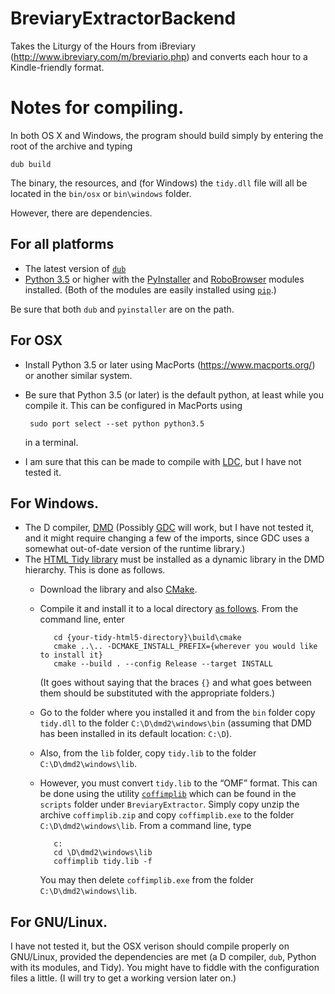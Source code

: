 # BreviaryExtractorBackend

Takes the Liturgy of the Hours from iBreviary (http://www.ibreviary.com/m/breviario.php) and converts each hour to a Kindle-friendly format.

# Notes for compiling.

In both OS X and Windows, the program should build simply by entering the root of the archive and typing

    dub build

The binary, the resources, and (for Windows) the `tidy.dll` file will all be located in the `bin/osx` or `bin\windows` folder.

However, there are dependencies.

## For all platforms

 - The latest version of [`dub`](http://code.dlang.org/download)
 - [Python 3.5](https://www.python.org/downloads/) or higher with the [PyInstaller](http://www.pyinstaller.org/) and [RoboBrowser](http://robobrowser.readthedocs.org/en/latest/) modules installed. (Both of the modules are easily installed using [`pip`](https://pypi.python.org/pypi/pip).)

Be sure that both `dub` and `pyinstaller` are on the path.

## For OSX

 - Install Python 3.5 or later using MacPorts (https://www.macports.org/) or another similar system.
 - Be sure that Python 3.5 (or later) is the default python, at least while you compile it. This can be configured in MacPorts using

        sudo port select --set python python3.5

   in a terminal.

 - I am sure that this can be made to compile with [LDC](http://wiki.dlang.org/LDC), but I have not tested it.

## For Windows.

 - The D compiler, [DMD](http://dlang.org/dmd-windows.html) (Possibly [GDC](http://gdcproject.org/) will work, but I have not tested it, and it might require changing a few of the imports, since GDC uses a somewhat out-of-date version of the runtime library.)
 - The [HTML Tidy library](http://www.html-tidy.org/) must be installed as a dynamic library in the DMD hierarchy. This is done as follows.
   - Download the library and also [CMake](https://cmake.org/).
   - Compile it and install it to a local directory [as follows](http://www.html-tidy.org/documentation/#part_building). From the command line, enter

            cd {your-tidy-html5-directory}\build\cmake
            cmake ..\.. -DCMAKE_INSTALL_PREFIX={wherever you would like to install it} 
            cmake --build . --config Release --target INSTALL

     (It goes without saying that the braces `{}` and what goes between them should be substituted with the appropriate folders.)

   - Go to the folder where you installed it and from the `bin` folder copy `tidy.dll` to the folder `C:\D\dmd2\windows\bin` (assuming that DMD has been installed in its default location: `C:\D`).
   - Also, from the `lib` folder, copy `tidy.lib` to the folder `C:\D\dmd2\windows\lib`.
   - However, you must convert `tidy.lib` to the “OMF” format. This can be done using the utility [`coffimplib`](http://www.digitalmars.com/ctg/coffimplib.html) which can be found in the `scripts` folder under `BreviaryExtractor`. Simply copy unzip the archive `coffimplib.zip` and copy `coffimplib.exe` to the folder `C:\D\dmd2\windows\lib`. From a command line, type

            c:
            cd \D\dmd2\windows\lib
            coffimplib tidy.lib -f

     You may then delete `coffimplib.exe` from the folder `C:\D\dmd2\windows\lib`.

## For GNU/Linux.

I have not tested it, but the OSX verison should compile properly on GNU/Linux, provided the dependencies are met (a D compiler, `dub`, Python with its modules, and Tidy). You might have to fiddle with the configuration files a little. (I will try to get a working version later on.)